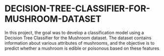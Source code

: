 # DECISION-TREE-CLASSIFIER-FOR-MUSHROOM-DATASET
In this project, the goal was to develop a classification model using a  Decision Tree Classifier for the Mushroom dataset. The dataset contains information about various  attributes of mushrooms, and the objective is to predict whether a mushroom is edible or poisonous  based on these features
